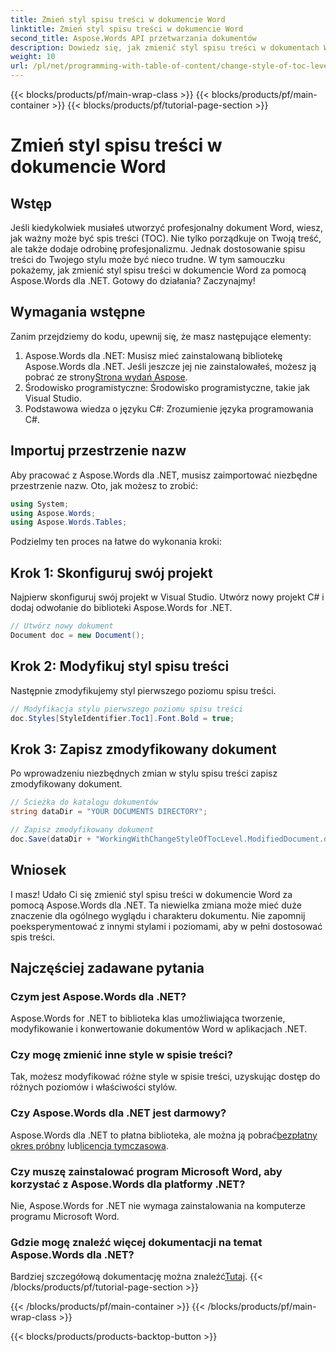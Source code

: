 ```yaml
---
title: Zmień styl spisu treści w dokumencie Word
linktitle: Zmień styl spisu treści w dokumencie Word
second_title: Aspose.Words API przetwarzania dokumentów
description: Dowiedz się, jak zmienić styl spisu treści w dokumentach Worda za pomocą Aspose.Words dla .NET dzięki temu przewodnikowi krok po kroku. Dostosuj swój spis treści bez wysiłku.
weight: 10
url: /pl/net/programming-with-table-of-content/change-style-of-toc-level/
---
```


{{< blocks/products/pf/main-wrap-class >}}
{{< blocks/products/pf/main-container >}}
{{< blocks/products/pf/tutorial-page-section >}}

# Zmień styl spisu treści w dokumencie Word

## Wstęp

Jeśli kiedykolwiek musiałeś utworzyć profesjonalny dokument Word, wiesz, jak ważny może być spis treści (TOC). Nie tylko porządkuje on Twoją treść, ale także dodaje odrobinę profesjonalizmu. Jednak dostosowanie spisu treści do Twojego stylu może być nieco trudne. W tym samouczku pokażemy, jak zmienić styl spisu treści w dokumencie Word za pomocą Aspose.Words dla .NET. Gotowy do działania? Zaczynajmy!

## Wymagania wstępne

Zanim przejdziemy do kodu, upewnij się, że masz następujące elementy:

1.  Aspose.Words dla .NET: Musisz mieć zainstalowaną bibliotekę Aspose.Words dla .NET. Jeśli jeszcze jej nie zainstalowałeś, możesz ją pobrać ze strony[Strona wydań Aspose](https://releases.aspose.com/words/net/).
2. Środowisko programistyczne: Środowisko programistyczne, takie jak Visual Studio.
3. Podstawowa wiedza o języku C#: Zrozumienie języka programowania C#.

## Importuj przestrzenie nazw

Aby pracować z Aspose.Words dla .NET, musisz zaimportować niezbędne przestrzenie nazw. Oto, jak możesz to zrobić:

```csharp
using System;
using Aspose.Words;
using Aspose.Words.Tables;
```

Podzielmy ten proces na łatwe do wykonania kroki:

## Krok 1: Skonfiguruj swój projekt

Najpierw skonfiguruj swój projekt w Visual Studio. Utwórz nowy projekt C# i dodaj odwołanie do biblioteki Aspose.Words for .NET.

```csharp
// Utwórz nowy dokument
Document doc = new Document();
```

## Krok 2: Modyfikuj styl spisu treści

Następnie zmodyfikujemy styl pierwszego poziomu spisu treści.

```csharp
// Modyfikacja stylu pierwszego poziomu spisu treści
doc.Styles[StyleIdentifier.Toc1].Font.Bold = true;
```

## Krok 3: Zapisz zmodyfikowany dokument

Po wprowadzeniu niezbędnych zmian w stylu spisu treści zapisz zmodyfikowany dokument.

```csharp
// Ścieżka do katalogu dokumentów
string dataDir = "YOUR DOCUMENTS DIRECTORY";

// Zapisz zmodyfikowany dokument
doc.Save(dataDir + "WorkingWithChangeStyleOfTocLevel.ModifiedDocument.docx");
```

## Wniosek

I masz! Udało Ci się zmienić styl spisu treści w dokumencie Word za pomocą Aspose.Words dla .NET. Ta niewielka zmiana może mieć duże znaczenie dla ogólnego wyglądu i charakteru dokumentu. Nie zapomnij poeksperymentować z innymi stylami i poziomami, aby w pełni dostosować spis treści.

## Najczęściej zadawane pytania

### Czym jest Aspose.Words dla .NET?
Aspose.Words for .NET to biblioteka klas umożliwiająca tworzenie, modyfikowanie i konwertowanie dokumentów Word w aplikacjach .NET.

### Czy mogę zmienić inne style w spisie treści?
Tak, możesz modyfikować różne style w spisie treści, uzyskując dostęp do różnych poziomów i właściwości stylów.

### Czy Aspose.Words dla .NET jest darmowy?
 Aspose.Words dla .NET to płatna biblioteka, ale można ją pobrać[bezpłatny okres próbny](https://releases.aspose.com/) lub[licencja tymczasowa](https://purchase.aspose.com/temporary-license/).

### Czy muszę zainstalować program Microsoft Word, aby korzystać z Aspose.Words dla platformy .NET?
Nie, Aspose.Words for .NET nie wymaga zainstalowania na komputerze programu Microsoft Word.

### Gdzie mogę znaleźć więcej dokumentacji na temat Aspose.Words dla .NET?
 Bardziej szczegółową dokumentację można znaleźć[Tutaj](https://reference.aspose.com/words/net/).
{{< /blocks/products/pf/tutorial-page-section >}}

{{< /blocks/products/pf/main-container >}}
{{< /blocks/products/pf/main-wrap-class >}}

{{< blocks/products/products-backtop-button >}}
